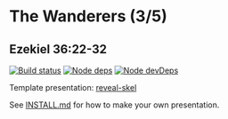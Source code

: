 # The Wanderers (3/5)
## Ezekiel 36:22-32

[![Build status](https://api.travis-ci.com/sermons/wanderers.svg)](https://travis-ci.com/github/sermons/wanderers)
[![Node deps](https://david-dm.org/sermons/wanderers.svg)](https://david-dm.org/sermons/wanderers)
[![Node devDeps](https://david-dm.org/sermons/wanderers/dev-status.svg)](https://david-dm.org/sermons/wanderers?type=dev)

Template presentation: [reveal-skel](https://github.com/sermons/reveal-skel)

See [INSTALL.md](INSTALL.md)
for how to make your own presentation.
